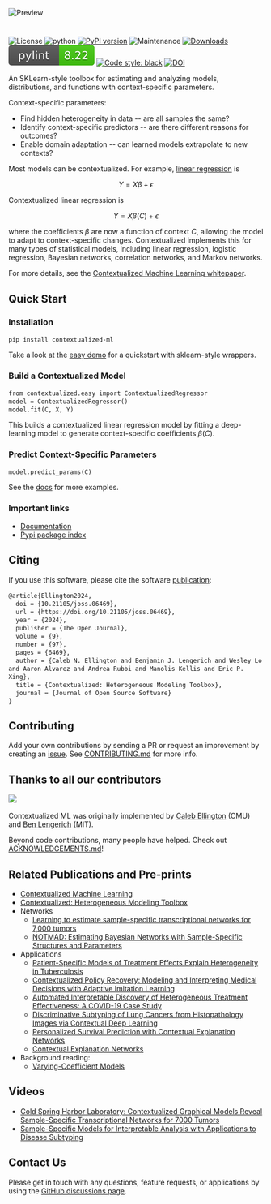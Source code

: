 ![Preview](docs/logo.png)
#

![License](https://img.shields.io/github/license/cnellington/contextualized.svg?style=flat-square)
![python](https://img.shields.io/badge/python-3.8%20|%203.9%20|%203.10%20|%203.11-blue)
[![PyPI version](https://badge.fury.io/py/contextualized-ml.svg)](https://badge.fury.io/py/contextualized-ml)
![Maintenance](https://img.shields.io/maintenance/yes/2024?style=flat-square)
[![Downloads](https://pepy.tech/badge/contextualized-ml)](https://pepy.tech/project/contextualized-ml)
![pylint Score](pylint.svg)
<a href="https://github.com/psf/black"><img alt="Code style: black" src="https://img.shields.io/badge/code%20style-black-000000.svg"></a>
[![DOI](https://joss.theoj.org/papers/10.21105/joss.06469/status.svg)](https://doi.org/10.21105/joss.06469)


An SKLearn-style toolbox for estimating and analyzing models, distributions, and functions with context-specific parameters.

Context-specific parameters:
- Find hidden heterogeneity in data -- are all samples the same?
- Identify context-specific predictors -- are there different reasons for outcomes?
- Enable domain adaptation -- can learned models extrapolate to new contexts?

Most models can be contextualized. For example, [linear regression](https://en.wikipedia.org/wiki/Linear_regression#Formulation) is
```math
Y = X\beta + \epsilon
```

Contextualized linear regression is
```math
Y = X\beta(C) + \epsilon
```
where the coefficients $\beta$ are now a function of context $C$, allowing the model to adapt to context-specific changes. 
Contextualized implements this for many types of statistical models, including linear regression, logistic regression, Bayesian networks, correlation networks, and Markov networks.

For more details, see the [Contextualized Machine Learning whitepaper](https://arxiv.org/abs/2310.11340).

## Quick Start

### Installation
```
pip install contextualized-ml
```

Take a look at the [easy demo](docs/models/easy_regression.ipynb) for a quickstart with sklearn-style wrappers.

### Build a Contextualized Model
```
from contextualized.easy import ContextualizedRegressor
model = ContextualizedRegressor()
model.fit(C, X, Y)
```
This builds a contextualized linear regression model by fitting a deep-learning model to generate context-specific coefficients $\beta(C)$.

### Predict Context-Specific Parameters
```
model.predict_params(C)
```

See the [docs](https://contextualized.ml/docs) for more examples.

### Important links

- [Documentation](https://contextualized.ml/docs)
- [Pypi package index](https://pypi.python.org/pypi/contextualized-ml)

## Citing
If you use this software, please cite the software [publication](https://doi.org/10.21105/joss.06469):
```
@article{Ellington2024,
  doi = {10.21105/joss.06469},
  url = {https://doi.org/10.21105/joss.06469},
  year = {2024},
  publisher = {The Open Journal},
  volume = {9},
  number = {97},
  pages = {6469},
  author = {Caleb N. Ellington and Benjamin J. Lengerich and Wesley Lo and Aaron Alvarez and Andrea Rubbi and Manolis Kellis and Eric P. Xing},
  title = {Contextualized: Heterogeneous Modeling Toolbox},
  journal = {Journal of Open Source Software}
}
```

## Contributing

Add your own contributions by sending a PR or request an improvement by creating an [issue](https://github.com/cnellington/Contextualized/issues). See [CONTRIBUTING.md](https://github.com/cnellington/Contextualized/blob/main/CONTRIBUTING.md) for more info.

## Thanks to all our contributors

<a href="https://github.com/cnellington/contextualized/graphs/contributors">
  <img src="https://contributors-img.web.app/image?repo=cnellington/contextualized" />
</a>

Contextualized ML was originally implemented by [Caleb Ellington](https://calebellington.com/) (CMU) and [Ben Lengerich](http://web.mit.edu/~blengeri/www) (MIT).

Beyond code contributions, many people have helped. Check out [ACKNOWLEDGEMENTS.md](https://github.com/cnellington/Contextualized/blob/main/ACKNOWLEDGEMENTS.md)!

## Related Publications and Pre-prints
- [Contextualized Machine Learning](https://arxiv.org/abs/2310.11340)
- [Contextualized: Heterogeneous Modeling Toolbox](https://doi.org/10.21105/joss.06469)
- Networks
  - [Learning to estimate sample-specific transcriptional networks for 7,000 tumors](https://www.pnas.org/doi/10.1073/pnas.2411930122)
  - [NOTMAD: Estimating Bayesian Networks with Sample-Specific Structures and Parameters](http://arxiv.org/abs/2111.01104)
- Applications
  - [Patient-Specific Models of Treatment Effects Explain Heterogeneity in Tuberculosis](https://arxiv.org/abs/2411.10645)
  - [Contextualized Policy Recovery: Modeling and Interpreting Medical Decisions with Adaptive Imitation Learning](https://arxiv.org/abs/2310.07918)
  - [Automated Interpretable Discovery of Heterogeneous Treatment Effectiveness: A COVID-19 Case Study](https://www.sciencedirect.com/science/article/pii/S1532046422001022)
  - [Discriminative Subtyping of Lung Cancers from Histopathology Images via Contextual Deep Learning](https://www.medrxiv.org/content/10.1101/2020.06.25.20140053v1.abstract)
  - [Personalized Survival Prediction with Contextual Explanation Networks](http://arxiv.org/abs/1801.09810)
  - [Contextual Explanation Networks](https://jmlr.org/papers/v21/18-856.html)
- Background reading:
  - [Varying-Coefficient Models](https://academic.oup.com/jrsssb/article-abstract/55/4/757/7028270)


## Videos
- [Cold Spring Harbor Laboratory: Contextualized Graphical Models Reveal Sample-Specific Transcriptional Networks for 7000 Tumors](https://www.youtube.com/watch?v=MTcjFK-YwCw)
- [Sample-Specific Models for Interpretable Analysis with Applications to Disease Subtyping](http://www.birs.ca/events/2022/5-day-workshops/22w5055/videos/watch/202205051559-Lengerich.html)

## Contact Us
Please get in touch with any questions, feature requests, or applications by using the [GitHub discussions page](https://github.com/cnellington/Contextualized/discussions).
